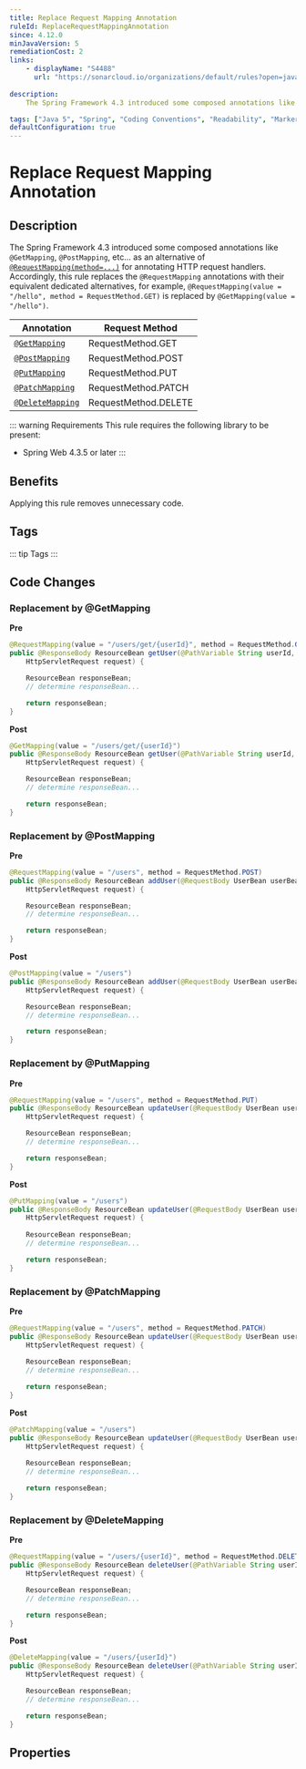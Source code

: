 ```yaml
---
title: Replace Request Mapping Annotation
ruleId: ReplaceRequestMappingAnnotation
since: 4.12.0
minJavaVersion: 5
remediationCost: 2
links:
    - displayName: "S4488"
      url: "https://sonarcloud.io/organizations/default/rules?open=java%3AS4488&rule_key=java%3AS4488"
    
description:
    The Spring Framework 4.3 introduced some composed annotations like '@GetMapping', '@PostMapping', etc, as an alternative of '@RequestMapping(method=...)' for annotating HTTP request handlers. Accordingly, this rule replaces the '@RequestMapping' annotations with their equivalent dedicated alternatives, for example, '@RequestMapping(value = "/hello", method = RequestMethod.GET)' is replaced by '@GetMapping(value = "/hello")'.

tags: ["Java 5", "Spring", "Coding Conventions", "Readability", "Marker"]
defaultConfiguration: true
---
```


# Replace Request Mapping Annotation

## Description
The Spring Framework 4.3 introduced some composed annotations like `@GetMapping`, `@PostMapping`, etc... as an alternative of [`@RequestMapping(method=...)`](https://docs.spring.io/spring-framework/docs/current/javadoc-api/org/springframework/web/bind/annotation/RequestMapping.html) for annotating HTTP request handlers. 
Accordingly, this rule replaces the `@RequestMapping` annotations with their equivalent dedicated alternatives, for example, `@RequestMapping(value = "/hello", method = RequestMethod.GET)` is replaced by `@GetMapping(value = "/hello")`.

| Annotation | Request Method |
| ----------- | ----------- |
| [`@GetMapping`](https://docs.spring.io/spring-framework/docs/current/javadoc-api/org/springframework/web/bind/annotation/GetMapping.html)  | RequestMethod.GET |
| [`@PostMapping`](https://docs.spring.io/spring-framework/docs/current/javadoc-api/org/springframework/web/bind/annotation/PostMapping.html)  | RequestMethod.POST |
| [`@PutMapping`](https://docs.spring.io/spring-framework/docs/current/javadoc-api/org/springframework/web/bind/annotation/PutMapping.html)  | RequestMethod.PUT |
| [`@PatchMapping`](https://docs.spring.io/spring-framework/docs/current/javadoc-api/org/springframework/web/bind/annotation/PatchMapping.html)  | RequestMethod.PATCH |
| [`@DeleteMapping`](https://docs.spring.io/spring-framework/docs/current/javadoc-api/org/springframework/web/bind/annotation/DeleteMapping.html)  | RequestMethod.DELETE |

::: warning Requirements
This rule requires the following library to be present:
* Spring Web 4.3.5 or later
:::

## Benefits

Applying this rule removes unnecessary code.


## Tags

::: tip Tags
<TagLinks />
:::

## Code Changes

### Replacement by @GetMapping 

__Pre__
```java
@RequestMapping(value = "/users/get/{userId}", method = RequestMethod.GET)
public @ResponseBody ResourceBean getUser(@PathVariable String userId,
    HttpServletRequest request) {

	ResourceBean responseBean;
	// determine responseBean...

	return responseBean;
}
```

__Post__
```java
@GetMapping(value = "/users/get/{userId}")
public @ResponseBody ResourceBean getUser(@PathVariable String userId,
    HttpServletRequest request) {

	ResourceBean responseBean;
	// determine responseBean...

	return responseBean;
}
```

### Replacement by @PostMapping 

__Pre__
```java
@RequestMapping(value = "/users", method = RequestMethod.POST)
public @ResponseBody ResourceBean addUser(@RequestBody UserBean userBean,
    HttpServletRequest request) {

	ResourceBean responseBean;
	// determine responseBean...

	return responseBean;
}
```

__Post__
```java
@PostMapping(value = "/users")
public @ResponseBody ResourceBean addUser(@RequestBody UserBean userBean,
    HttpServletRequest request) {

	ResourceBean responseBean;
	// determine responseBean...

	return responseBean;
}
```

### Replacement by @PutMapping

__Pre__

```java
@RequestMapping(value = "/users", method = RequestMethod.PUT)
public @ResponseBody ResourceBean updateUser(@RequestBody UserBean userBean,
    HttpServletRequest request) {

	ResourceBean responseBean;
	// determine responseBean...

	return responseBean;
}
```

__Post__
```java
@PutMapping(value = "/users")
public @ResponseBody ResourceBean updateUser(@RequestBody UserBean userBean,
    HttpServletRequest request) {
	
    ResourceBean responseBean;
	// determine responseBean...

	return responseBean;
}
```

### Replacement by @PatchMapping

__Pre__

```java
@RequestMapping(value = "/users", method = RequestMethod.PATCH)
public @ResponseBody ResourceBean updateUser(@RequestBody UserBean userBean,
    HttpServletRequest request) {
        
	ResourceBean responseBean;
	// determine responseBean...

	return responseBean;
}
```

__Post__
```java
@PatchMapping(value = "/users")
public @ResponseBody ResourceBean updateUser(@RequestBody UserBean userBean,
    HttpServletRequest request) {
    
    ResourceBean responseBean;
	// determine responseBean...

	return responseBean;
}
```
### Replacement by @DeleteMapping

__Pre__

```java
@RequestMapping(value = "/users/{userId}", method = RequestMethod.DELETE)
public @ResponseBody ResourceBean deleteUser(@PathVariable String userId,
    HttpServletRequest request) {

	ResourceBean responseBean;
	// determine responseBean...

	return responseBean;
}
```

__Post__
```java
@DeleteMapping(value = "/users/{userId}")
public @ResponseBody ResourceBean deleteUser(@PathVariable String userId,
    HttpServletRequest request) {

	ResourceBean responseBean;
	// determine responseBean...

	return responseBean;
}
```


<VersionNotice />


## Properties

<RuleProperties />
